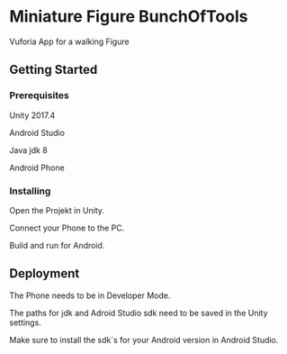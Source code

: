 # Miniature Figure BunchOfTools

Vuforia App for a walking Figure

## Getting Started

### Prerequisites

Unity 2017.4

Android Studio

Java jdk 8

Android Phone

### Installing

Open the Projekt in Unity.

Connect your Phone to the PC.

Build and run for Android. 

## Deployment

The Phone needs to be in Developer Mode.

The paths for jdk and Adroid Studio sdk need to be saved in the Unity settings.

Make sure to install the sdk´s for your Android version in Android Studio.

